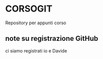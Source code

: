 # CORSOGIT
Repository per appunti corso

## note su registrazione GitHub
ci siamo registrati io e Davide
